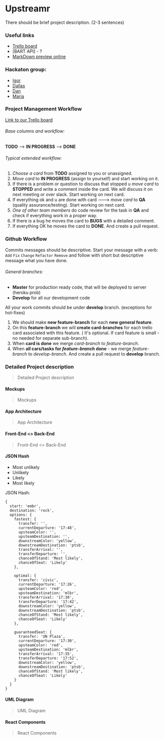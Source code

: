 # Upstreamr

There should be brief project description. (2-3 sentences)

### Useful links

* [Trello board]
* [BART API] - ?
* [MarkDown preview online]

### Hackaton group:

* [Igor]
* [Dallas]
* [Dan]
* [Maria]

### Project Management Workflow
[Link to our Trello board]

###### Base columns and workflow: ######
**TODO** --> **IN PROGRESS** --> **DONE**

###### Typical extended workflow: ######

1. _Choose a card_ from **TODO** assigned to you or unassigned.
2. _Move card_ to **IN PROGRESS** (assign to yourself) and start working on it.
3. If there is a problem or question to discuss that stopped u _move card_ to **STOPPED** and write a comment inside the card. We will discuss it on next meeting or over slack. Start working on next card.
4. If everything ok and u are done with card --->  _move card_ to **QA** (quality assurance/testing). Start working on next card.
5. _One of other team members_ do code review for the task in **QA** and check if everything work in a proper way.
6. If there is a bug he moves the card to **BUGS** with a detailed comment.
7. If everything OK he moves the card to **DONE**. And create a pull request.

### Github Workflow

Commits messages should be descriptive. Start your message with a verb: `Add` `Fix` `Change` `Refactor` `Remove` and follow with short but descriptive message what you have done.


###### General branches: ######
* **Master** for production ready code, that will be deployed to server (heroku prob)
* **Develop** for all our development code

All your work commits should be under **develop** branch. (exceptions for hot-fixes)

1. We should make **new feature-branch** for each **new general feature**.
2. On this **feature-branch** we will **create card-branches** for each trello card associated with this feature. ( It's optional. If card feature is small - no needed for separate sub-branch).
3. When **card is done** we merge _card-branch_ to _feature-branch_.
4. When **all cars/tasks for _feature-branch_ done** - we merge _feature-branch_ to _develop-branch_. And create a pull request to **develop** branch.

[Link to our Trello board]: <https://trello.com/b/PIuC5QsF/upstreamr>
[Trello board]: <https://trello.com/b/PIuC5QsF/upstreamr>
[Igor]: <https://github.com/IgorDmitriev>
[Dallas]: <https://github.com/dallaswmorgan>
[Dan]: <https://github.com/dankim93>
[Maria]: <https://github.com/mbelgrader>
[MarkDown preview online]: <http://markdownlivepreview.com/>


### Detailed Project description ###

> Detailed Project description

#### Mockups ####

> Mockups

#### App Architecture ####

> App Architecture

#### Front-End <> Back-End ####

> Front-End <> Back-End

#### JSON Hash ####

* Most unlikely
* Unlikely
* Likely
* Most likely

JSON Hash:
```
{
  start: 'embr',
  destination: 'rock',
  options: {
    fastest: {
      transfer: '',
      currentDeparture: '17:48',
      upsteamColor: '',
      upsteamDestination: '',
      downstreamColor: 'yellow',
      downstreamDestination: 'ptsb',
      transferArrival: '',
      transferDeparture: '',
      chanceOfStand: 'Most likely',
      chanceOfSeat: 'Likely'
    },

    optimal: {
      transfer: 'civic',
      currentDeparture: '17:26',
      upsteamColor: 'red',
      upsteamDestination: 'mlbr',
      transferArrival: '17:30',
      transferDeparture: '17:42',
      downstreamColor: 'yellow',
      downstreamDestination: 'ptsb',
      chanceOfStand: 'Most likely',
      chanceOfSeat: 'Likely'
    },

    guaranteedSeat: {
      transfer: 'UN Plaza',
      currentDeparture: '17:30',
      upsteamColor: 'red',
      upsteamDestination: 'mlbr',
      transferArrival: '17:35',
      transferDeparture: '17:52',
      downstreamColor: 'yellow',
      downstreamDestination: 'ptsb',
      chanceOfStand: 'Most likely',
      chanceOfSeat: 'Likely'
    }
  }
}
```

#### UML Diagram ####

> UML Diagram

#### React Components ####

> React Components
